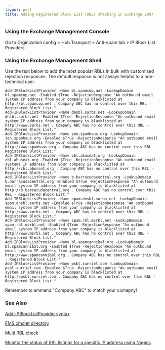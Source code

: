 ```yaml
---
layout: post 
title: Adding Registered Block List (RBL) checking in Exchange 2007
---
```


### Using the Exchange Management Console

Go to Orginization config \> Hub Transport \> Anti-spam tab \> IP Block
List Providers

### Using the Exchange Management Shell

Use the text below to add the most popular RBLs in bulk with customised
rejection responces. The default responce is not always helpful to a
non-technical user.

    Add-IPBlockListProvider -Name bl.spamcop.net -LookupDomain bl.spamcop.net -Enabled $True -RejectionResponse "An outbound email system IP address from your company is blacklisted at http://bl.spamcop.net . Company ABC has no control over this RBL - Registered Block List."
    Add-IPBlockListProvider -Name dnsbl.sorbs.net -LookupDomain dnsbl.sorbs.net -Enabled $True -RejectionResponse "An outbound email system IP address from your company is blacklisted at http://www.sorbs.net . Company ABC has no control over this RBL - Registered Block List."
    Add-IPBlockListProvider -Name zen.spamhaus.org -LookupDomain zen.spamhaus.org -Enabled $True -RejectionResponse "An outbound email system IP address from your company is blacklisted at http://www.spamhaus.org . Company ABC has no control over this RBL - Registered Block List."
    Add-IPBlockListProvider -Name cbl.abuseat.org -LookupDomain cbl.abuseat.org -Enabled $True -RejectionResponse "An outbound email systems IP address from your company is blacklisted at http://cbl.abuseat.org . Company ABC has no control over this RBL - Registered Block List."
    Add-IPBlockListProvider -Name b.barracudacentral.org -LookupDomain b.barracudacentral.org -Enabled $True -RejectionResponse "An outbound email system IP address from your company is blacklisted at http://b.barracudacentral.org . Company ABC has no control over this RBL - Registered Block List."
    Add-IPBlockListProvider -Name spam.dnsbl.sorbs.net -LookupDomain spam.dnsbl.sorbs.net -Enabled $True -RejectionResponse "An outbound email system IP address from your company is blacklisted at http://www.sorbs.net . Company ABC has no control over this RBL - Registered Block List."
    Add-IPBlockListProvider -Name spam.rbl.msrbl.net -LookupDomain spam.rbl.msrbl.net -Enabled $True -RejectionResponse "An outbound email system IP address from your company is blacklisted at http://www.msrbl.net . Company ABC has no control over this RBL - Registered Block List."
    Add-IPBlockListProvider -Name bl.spamcannibal.org -LookupDomain bl.spamcannibal.org -Enabled $True -RejectionResponse "An outbound email system IP address from your company is blacklisted at http://www.spamcannibal.org . Company ABC has no control over this RBL - Registered Block List."
    Add-IPBlockListProvider -Name psbl.surriel.com -LookupDomain psbl.surriel.com -Enabled $True -RejectionResponse "An outbound email system IP address from your company is blacklisted at http://psbl.surriel.com . Company ABC has no control over this RBL - Registered Block List."

Remember to ammend \"Company ABC\" to match your comapny!

### See Also

[Add-IPBlockListProvider
syntax](http://technet.microsoft.com/en-us/library/bb124358.aspx)

[EMS cmdlet
directory](http://www.powershellcommunity.org/Directories/Cmdlets.aspx)

[Multi RBL check](http://www.anti-abuse.org/multi-rbl-check/)

[Monitor the status of RBL listings for a specific IP address using
Nagios](Nagios#RBL_Status "wikilink")
